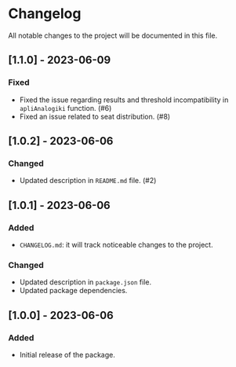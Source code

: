 # Changelog

All notable changes to the project will be documented in this file.

## [1.1.0] - 2023-06-09
### Fixed
- Fixed the issue regarding results and threshold incompatibility in `apliAnalogiki` function. (#6)
- Fixed an issue related to seat distribution. (#8)

## [1.0.2] - 2023-06-06
### Changed
- Updated description in `README.md` file. (#2)

## [1.0.1] - 2023-06-06
### Added
- `CHANGELOG.md`: it will track noticeable changes to the project.

### Changed
- Updated description in `package.json` file.
- Updated package dependencies.

## [1.0.0] - 2023-06-06
### Added
- Initial release of the package.
